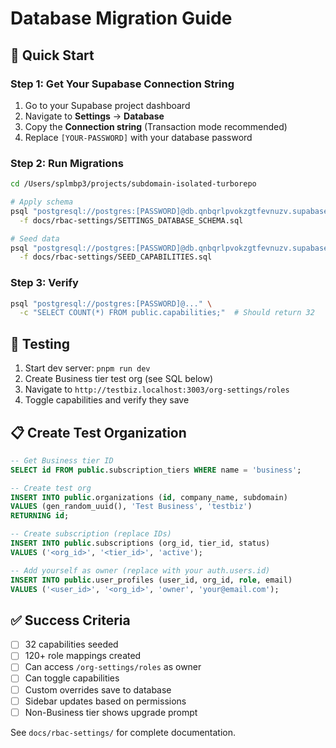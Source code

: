 # Database Migration Guide

## 🚀 Quick Start

### Step 1: Get Your Supabase Connection String

1. Go to your Supabase project dashboard
2. Navigate to **Settings** → **Database**
3. Copy the **Connection string** (Transaction mode recommended)
4. Replace `[YOUR-PASSWORD]` with your database password

### Step 2: Run Migrations

```bash
cd /Users/splmbp3/projects/subdomain-isolated-turborepo

# Apply schema
psql "postgresql://postgres:[PASSWORD]@db.qnbqrlpvokzgtfevnuzv.supabase.co:5432/postgres" \
  -f docs/rbac-settings/SETTINGS_DATABASE_SCHEMA.sql

# Seed data
psql "postgresql://postgres:[PASSWORD]@db.qnbqrlpvokzgtfevnuzv.supabase.co:5432/postgres" \
  -f docs/rbac-settings/SEED_CAPABILITIES.sql
```

### Step 3: Verify

```bash
psql "postgresql://postgres:[PASSWORD]@..." \
  -c "SELECT COUNT(*) FROM public.capabilities;"  # Should return 32
```

## 🧪 Testing

1. Start dev server: `pnpm run dev`
2. Create Business tier test org (see SQL below)
3. Navigate to `http://testbiz.localhost:3003/org-settings/roles`
4. Toggle capabilities and verify they save

## 📋 Create Test Organization

```sql
-- Get Business tier ID
SELECT id FROM public.subscription_tiers WHERE name = 'business';

-- Create test org
INSERT INTO public.organizations (id, company_name, subdomain)
VALUES (gen_random_uuid(), 'Test Business', 'testbiz')
RETURNING id;

-- Create subscription (replace IDs)
INSERT INTO public.subscriptions (org_id, tier_id, status)
VALUES ('<org_id>', '<tier_id>', 'active');

-- Add yourself as owner (replace with your auth.users.id)
INSERT INTO public.user_profiles (user_id, org_id, role, email)
VALUES ('<user_id>', '<org_id>', 'owner', 'your@email.com');
```

## ✅ Success Criteria

- [ ] 32 capabilities seeded
- [ ] 120+ role mappings created  
- [ ] Can access `/org-settings/roles` as owner
- [ ] Can toggle capabilities
- [ ] Custom overrides save to database
- [ ] Sidebar updates based on permissions
- [ ] Non-Business tier shows upgrade prompt

See `docs/rbac-settings/` for complete documentation.
